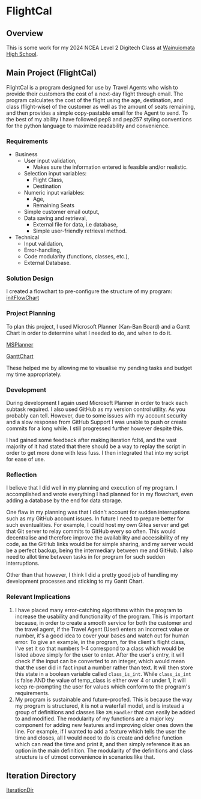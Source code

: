 # FlightCal

## Overview

This is some work for my 2024 NCEA Level 2 Digitech Class at [Wainuiomata High School](https://wainuiomatahigh.school.nz/).

## Main Project (FlightCal)

FlightCal is a program designed for use by Travel Agents who wish to provide their customers the cost of a next-day flight through email. The program calculates the cost of the flight using the age, destination, and class (flight-wise) of the customer as well as the amount of seats remaining, and then provides a simple copy-pastable email for the Agent to send.
To the best of my ability I have followed pep8 and pep257 styling conventions for the python language to maximize readability and convenience.

### Requirements
- Business
    - User input validation,
        - Makes sure the information entered is feasible and/or realistic.
    - Selection input variables:
        - Flight Class,
        - Destination
    - Numeric input variables:
        - Age,
        - Remaining Seats
    - Simple customer email output,
    - Data saving and retrieval,
        - External file for data, i.e database,
        - Simple user-friendly retrieval method.
- Technical
    - Input validation,
    - Error-handling,
    - Code modularity (functions, classes, etc.),
    - External Database.

### Solution Design

I created a flowchart to pre-configure the structure of my program:
[initFlowChart](images/flowchart.drawio.png)

### Project Planning

To plan this project, I used Microsoft Planner (Kan-Ban Board) and a Gantt Chart in order to determine what I needed to do, and when to do it.

[MSPlanner](images/Opera%20Snapshot_2024-11-09_164043_planner.cloud.microsoft.png)

[GanttChart](images/Screenshot%202024-11-14%20022343.png)

These helped me by allowing me to visualise my pending tasks and budget my time appropriately. 

### Development

During development I again used Microsoft Planner in order to track each subtask required.
I also used GitHub as my version control utility. As you probably can tell.
However, due to some issues with my account security and a slow response from GitHub Support I was unable to push or create commits for a long while. I still progressed further however despite this.

I had gained some feedback after making iteration fcIt4, and the vast majority of it had stated that there should be a way to replay the script in order to get more done with less fuss. I then integrated that into my script for ease of use.

### Reflection

I believe that I did well in my planning and execution of my program. I accomplished and wrote everything I had planned for in my flowchart, even adding a database by the end for data storage. 

One flaw in my planning was that I didn't account for sudden interruptions such as my GitHub account issues. In future I need to prepare better for such eventualities. For example, I could host my own Gitea server and get that Git server to relay commits to GitHub every so often. This would decentralise and therefore improve the availability and accessibility of my code, as the GitHub links would be for simple sharing, and my server would be a perfect backup, being the intermediary between me and GitHub.
I also need to allot time between tasks in for program for such sudden interruptions.

Other than that however, I think I did a pretty good job of handling my development processes and sticking to my Gantt Chart.

### Relevant Implications

1. I have placed many error-catching algorithms within the program to increase the usability and functionality of the program. This is important because, in order to create a smooth service for both the customer and the travel agent, if the Travel Agent (User) enters an incorrect value or number, it's a good idea to cover your bases and watch out for human error. To give an example, in the program, for the client's flight class, I've set it so that numbers 1-4 correspond to a class which would be listed above simply for the user to enter. After the user's entry, it will check if the input can be converted to an integer, which would mean that the user did in fact input a number rather than text. It will then store this state in a boolean variable called `class_is_int`. While `class_is_int` is false AND the value of temp_class is either over 4 or under 1, it will keep re-prompting the user for values which conform to the program's requirements.
2. My program is sustainable and future-proofed. This is because the way my program is structured, it is not a waterfall model, and is instead a group of definitions and classes like `XMLHandler` that can easily be added to and modified. The modularity of my functions are a major key component for adding new features and improving older ones down the line. For example, if I wanted to add a feature which tells the user the time and closes, all I would need to do is create and define function which can read the time and print it, and then simply reference it as an option in the main definition. The modularity of the definitions and class structure is of utmost convenience in scenarios like that.

## Iteration Directory

[IterationDir](Iterations/README.md)
